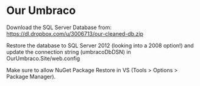 Our Umbraco
==========
Download the SQL Server Database from: https://dl.dropbox.com/u/3006713/our-cleaned-db.zip

Restore the database to SQL Server 2012 (looking into a 2008 option!) and update the connection string (umbracoDbDSN) in OurUmbraco.Site/web.config 

Make sure to allow NuGet Package Restore in VS (Tools > Options > Package Manager).
